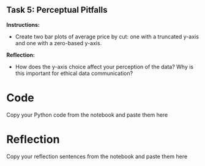 ## Task 5: Perceptual Pitfalls

**Instructions:**
- Create two bar plots of average price by cut: one with a truncated y-axis and one with a zero-based y-axis.

**Reflection:**
- How does the y-axis choice affect your perception of the data? Why is this important for ethical data communication?

# Code
Copy your Python code from the notebook and paste them here

# Reflection
Copy your reflection sentences from the notebook and paste them here